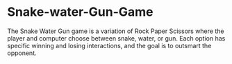 # Snake-water-Gun-Game
The Snake Water Gun game is a variation of Rock Paper Scissors where the player and computer choose between snake, water, or gun. Each option has specific winning and losing interactions, and the goal is to outsmart the opponent.
